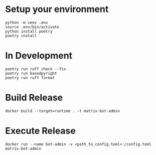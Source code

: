 # Setup your environment
```
python -m venv .env
source .env/bin/activate
python install poetry
poetry install
```

# In Development
```
poetry run ruff check --fix
poetry run basedpyright
poetry run ruff format
```

# Build Release
```
docker build --target=runtime . -t matrix-bot-admin
```

# Execute Release
```
docker run --name bot-admin -v <path_to_config.toml>:/config.toml matrix-bot-admin
```
